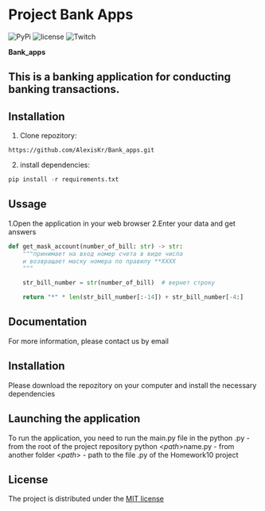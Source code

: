 # Project Bank Apps

![PyPi](https://img.shields.io/pypi/v/Bank_apps?style=plastic) 
![license](https://img.shields.io/github/license/Collin_Farell/Bank_apps)
![Twitch](https://img.shields.io/twitch/status/lo_loler)

**Bank_apps**

## This is a banking application for conducting banking transactions.

## Installation

1. Clone repozitory:
```git clone
https://github.com/AlexisKr/Bank_apps.git
```

2. install dependencies:
```python
pip install -r requirements.txt
```

## Ussage

1.Open the application in your web browser
2.Enter your data and get answers

```python
def get_mask_account(number_of_bill: str) -> str:
    """принимает на вход номер счета в виде числа
    и возвращает маску номера по правилу **XXXX
    """

    str_bill_number = str(number_of_bill)  # вернет строку

    return "*" * len(str_bill_number[:-14]) + str_bill_number[-4:]
```

## Documentation

For more information, please contact us by email

## Installation 
Please download the repozitory on your computer and install the necessary dependencies

## Launching the application
To run the application, you need to run the main.py file in the python <name>.py - from the root of the project repository
python <_path_>name.py - from another folder
<_path_> - path to the file <name>.py of the Homework10 project

## License

The project is distributed under the [MIT license](LICENSE)